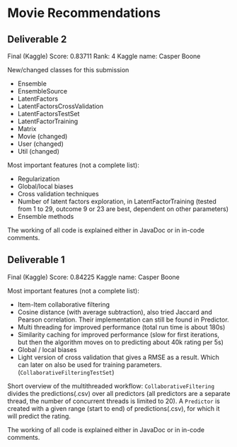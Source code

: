 # Movie Recommendations

## Deliverable 2
Final (Kaggle) Score: 0.83711
Rank: 4
Kaggle name: Casper Boone

New/changed classes for this submission
* Ensemble
* EnsembleSource
* LatentFactors
* LatentFactorsCrossValidation
* LatentFactorsTestSet
* LatentFactorTraining
* Matrix
* Movie (changed)
* User (changed)
* Util (changed)

Most important features (not a complete list):
* Regularization
* Global/local biases
* Cross validation techniques
* Number of latent factors exploration, in LatentFactorTraining (tested from 1 to 29, outcome 9 or 23 are best, dependent on other parameters)
* Ensemble methods

The working of all code is explained either in JavaDoc or in in-code comments.

## Deliverable 1
Final (Kaggle) Score: 0.84225
Kaggle name: Casper Boone

Most important features (not a complete list):
* Item-Item collaborative filtering
* Cosine distance (with average subtraction), also tried Jaccard and Pearson correlation. Their implementation can still be found in Predictor.
* Multi threading for improved performance (total run time is about 180s)
* Similarity caching for improved performance (slow for first iterations, but then the algorithm moves on to predicting about 40k rating per 5s)
* Global / local biases
* Light version of cross validation that gives a RMSE as a result. Which can later on also be used for training parameters. (`CollaborativeFilteringTestSet`)

Short overview of the multithreaded workflow: `CollaborativeFiltering` divides the predictions(.csv) over all predictors (all predictors are a separate thread, the number of concurrent threads is limited to 20).
A `Predictor` is created with a given range (start to end) of predictions(.csv), for which it will predict the rating.

The working of all code is explained either in JavaDoc or in in-code comments.

